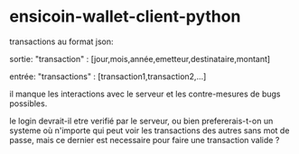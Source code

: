 # ensicoin-wallet-client-python

transactions au format json:

sortie:
  "transaction" : [jour,mois,année,emetteur,destinataire,montant]
  
entrée:
  "transactions" : [transaction1,transaction2,...]

il manque les interactions avec le serveur et les contre-mesures de bugs possibles.

le login devrait-il etre verifié par le serveur, ou bien prefererais-t-on un systeme où n'importe qui peut voir les transactions des autres sans mot de passe, mais ce dernier est necessaire pour faire une transaction valide ?
